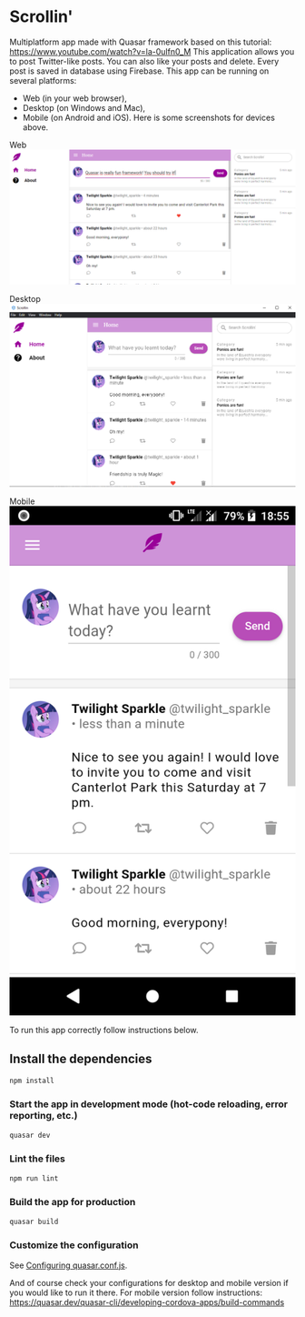 # Scrollin'

Multiplatform app made with Quasar framework based on this tutorial: https://www.youtube.com/watch?v=la-0ulfn0_M
This application allows you to post Twitter-like posts. You can also like your posts and delete. Every post is saved
in database using Firebase. This app can be running on several platforms:
- Web (in your web browser),
- Desktop (on Windows and Mac),
- Mobile (on Android and iOS).
Here is some screenshots for devices above.

Web
![web](example-images/web00.png)

Desktop
![desktop](example-images/desktop00.png)

Mobile
![mobile](example-images/mobile00.png)

To run this app correctly follow instructions below.

## Install the dependencies
```bash
npm install
```

### Start the app in development mode (hot-code reloading, error reporting, etc.)
```bash
quasar dev
```

### Lint the files
```bash
npm run lint
```

### Build the app for production
```bash
quasar build
```

### Customize the configuration
See [Configuring quasar.conf.js](https://quasar.dev/quasar-cli/quasar-conf-js).

And of course check your configurations for desktop and mobile version if you would like to run it there.
For mobile version follow instructions: https://quasar.dev/quasar-cli/developing-cordova-apps/build-commands
